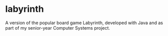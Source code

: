 # labyrinth
A version of the popular board game Labyrinth, developed with Java and as part of my senior-year Computer Systems project.

